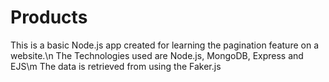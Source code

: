 # Products

This is a basic Node.js app created for learning the pagination feature on a website.\n
The Technologies used are Node.js, MongoDB, Express and EJS\m
The data is retrieved from using the Faker.js

